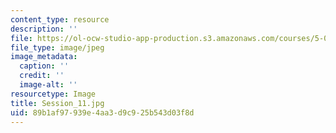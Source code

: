 ```yaml
---
content_type: resource
description: ''
file: https://ol-ocw-studio-app-production.s3.amazonaws.com/courses/5-07sc-biological-chemistry-i-fall-2013/89b1af97939e4aa3d9c925b543d03f8d_Session_11.jpg
file_type: image/jpeg
image_metadata:
  caption: ''
  credit: ''
  image-alt: ''
resourcetype: Image
title: Session_11.jpg
uid: 89b1af97-939e-4aa3-d9c9-25b543d03f8d
---
```

